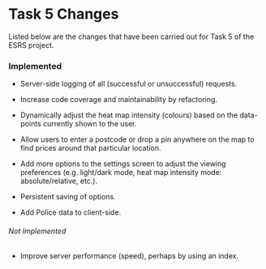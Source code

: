 # Task 5 Changes

Listed below are the changes that have been carried out for Task 5 of the ESRS project.

### Implemented

- Server-side logging of all (successful or unsuccessful) requests.

- Increase code coverage and maintainability by refactoring.

- Dynamically adjust the heat map intensity (colours) based on the data-points currently shown to the user.

- Allow users to enter a postcode or drop a pin anywhere on the map to find prices around that particular location.

- Add more options to the settings screen to adjust the viewing preferences (e.g. light/dark mode, heat map intensity mode: absolute/relative, etc.).

- Persistent saving of options.

- Add Police data to client-side.

###### Not Implemented

- Improve server performance (speed), perhaps by using an index.
